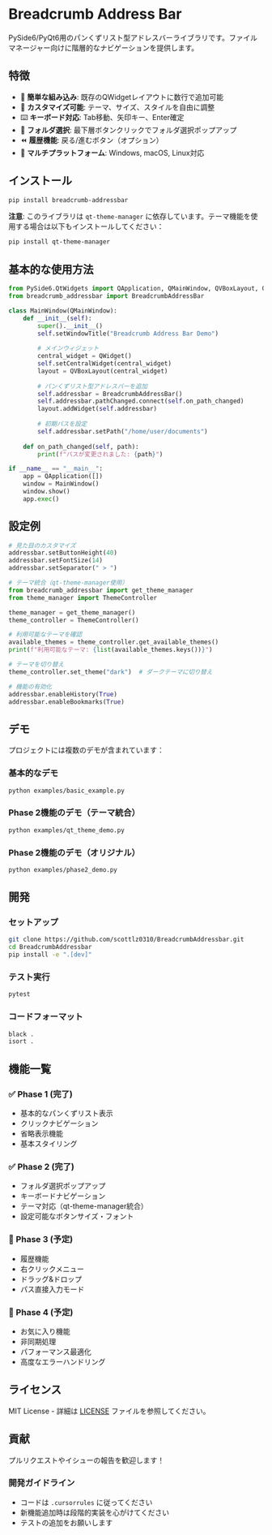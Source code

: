 # Breadcrumb Address Bar

PySide6/PyQt6用のパンくずリスト型アドレスバーライブラリです。ファイルマネージャー向けに階層的なナビゲーションを提供します。

## 特徴

- 🚀 **簡単な組み込み**: 既存のQWidgetレイアウトに数行で追加可能
- 🎨 **カスタマイズ可能**: テーマ、サイズ、スタイルを自由に調整
- ⌨️ **キーボード対応**: Tab移動、矢印キー、Enter確定
- 📁 **フォルダ選択**: 最下層ボタンクリックでフォルダ選択ポップアップ
- ⏪ **履歴機能**: 戻る/進むボタン（オプション）
- 🎯 **マルチプラットフォーム**: Windows, macOS, Linux対応

## インストール

```bash
pip install breadcrumb-addressbar
```

**注意**: このライブラリは `qt-theme-manager` に依存しています。テーマ機能を使用する場合は以下もインストールしてください：

```bash
pip install qt-theme-manager
```

## 基本的な使用方法

```python
from PySide6.QtWidgets import QApplication, QMainWindow, QVBoxLayout, QWidget
from breadcrumb_addressbar import BreadcrumbAddressBar

class MainWindow(QMainWindow):
    def __init__(self):
        super().__init__()
        self.setWindowTitle("Breadcrumb Address Bar Demo")
        
        # メインウィジェット
        central_widget = QWidget()
        self.setCentralWidget(central_widget)
        layout = QVBoxLayout(central_widget)
        
        # パンくずリスト型アドレスバーを追加
        self.addressbar = BreadcrumbAddressBar()
        self.addressbar.pathChanged.connect(self.on_path_changed)
        layout.addWidget(self.addressbar)
        
        # 初期パスを設定
        self.addressbar.setPath("/home/user/documents")
    
    def on_path_changed(self, path):
        print(f"パスが変更されました: {path}")

if __name__ == "__main__":
    app = QApplication([])
    window = MainWindow()
    window.show()
    app.exec()
```

## 設定例

```python
# 見た目のカスタマイズ
addressbar.setButtonHeight(40)
addressbar.setFontSize(14)
addressbar.setSeparator(" > ")

# テーマ統合（qt-theme-manager使用）
from breadcrumb_addressbar import get_theme_manager
from theme_manager import ThemeController

theme_manager = get_theme_manager()
theme_controller = ThemeController()

# 利用可能なテーマを確認
available_themes = theme_controller.get_available_themes()
print(f"利用可能なテーマ: {list(available_themes.keys())}")

# テーマを切り替え
theme_controller.set_theme("dark")  # ダークテーマに切り替え

# 機能の有効化
addressbar.enableHistory(True)
addressbar.enableBookmarks(True)
```

## デモ

プロジェクトには複数のデモが含まれています：

### 基本的なデモ
```bash
python examples/basic_example.py
```

### Phase 2機能のデモ（テーマ統合）
```bash
python examples/qt_theme_demo.py
```

### Phase 2機能のデモ（オリジナル）
```bash
python examples/phase2_demo.py
```

## 開発

### セットアップ

```bash
git clone https://github.com/scottlz0310/BreadcrumbAddressbar.git
cd BreadcrumbAddressbar
pip install -e ".[dev]"
```

### テスト実行

```bash
pytest
```

### コードフォーマット

```bash
black .
isort .
```

## 機能一覧

### ✅ Phase 1 (完了)
- 基本的なパンくずリスト表示
- クリックナビゲーション
- 省略表示機能
- 基本スタイリング

### ✅ Phase 2 (完了)
- フォルダ選択ポップアップ
- キーボードナビゲーション
- テーマ対応（qt-theme-manager統合）
- 設定可能なボタンサイズ・フォント

### 🔄 Phase 3 (予定)
- 履歴機能
- 右クリックメニュー
- ドラッグ&ドロップ
- パス直接入力モード

### 🔄 Phase 4 (予定)
- お気に入り機能
- 非同期処理
- パフォーマンス最適化
- 高度なエラーハンドリング

## ライセンス

MIT License - 詳細は [LICENSE](LICENSE) ファイルを参照してください。

## 貢献

プルリクエストやイシューの報告を歓迎します！

### 開発ガイドライン
- コードは `.cursorrules` に従ってください
- 新機能追加時は段階的実装を心がけてください
- テストの追加をお願いします 
